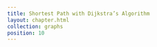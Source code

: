 ```yaml
---
title: Shortest Path with Dijkstra’s Algorithm
layout: chapter.html
collection: graphs
position: 10
---
```


<!-- litpy graphs/dijkstras_algorithm.py -->

